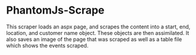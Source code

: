# PhantomJs-Scrape
This scraper loads an aspx page, and scrapes the content into a start, end, location, and customer name object. These objects are then assimilated. It also saves an image of the page that was scraped as well as a table file which shows the events scraped.
